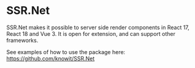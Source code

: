﻿SSR.Net
============

SSR.Net makes it possible to server side render components in React 17, React 18 and Vue 3. It is open for extension, and can support other frameworks.

See examples of how to use the package here: https://github.com/knowit/SSR.Net
